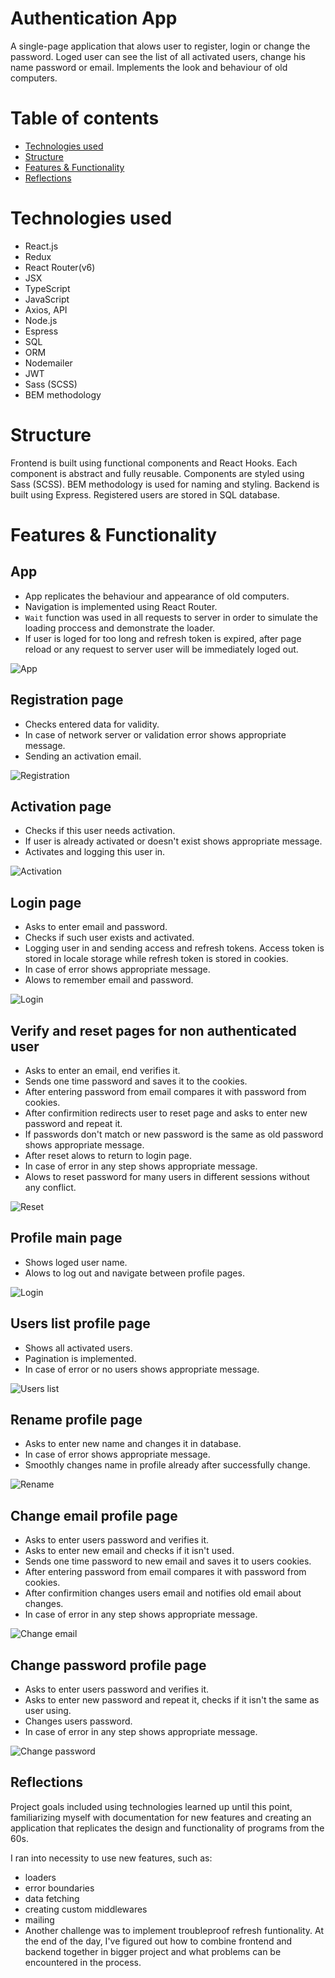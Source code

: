 # Authentication App
A single-page application that alows user to register, login or change the password. Loged user can see the list of all activated users, change his name password or email. Implements the look and behaviour of old computers.

# Table of contents
- [Technologies used](#technologies-used)
- [Structure](#structure)
- [Features & Functionality](#features--functionality)
- [Reflections](#reflections)

# Technologies used
- React.js
- Redux
- React Router(v6)
- JSX
- TypeScript
- JavaScript
- Axios, API
- Node.js
- Espress
- SQL
- ORM
- Nodemailer
- JWT
- Sass (SCSS)
- BEM methodology

# Structure
Frontend is built using functional components and React Hooks. Each component is abstract and fully reusable. Components are styled using Sass (SCSS). BEM methodology is used for naming and styling.
Backend is built using Express. Registered users are stored in SQL database.

# Features & Functionality

## App 
- App replicates the behaviour and appearance of old computers.
- Navigation is implemented using React Router.
- `Wait` function was used in all requests to server in order to simulate the loading proccess and demonstrate the loader.
- If user is loged for too long and refresh token is expired, after page reload or any request to server user will be immediately loged out.

![App](./public/Gifs/Application.gif)

## Registration page
- Checks entered data for validity.
- In case of network server or validation error shows appropriate message.
- Sending an activation email.

![Registration](./public/Gifs/Registration.gif)

## Activation page
- Checks if this user needs activation.
- If user is already activated or doesn't exist shows appropriate message.
- Activates and logging this user in.

![Activation](./public/Gifs/Activation.gif)

## Login page
- Asks to enter email and password.
- Checks if such user exists and activated.
- Logging user in and sending access and refresh tokens. Access token is stored in locale storage while refresh token is stored in cookies.
- In case of error shows appropriate message.
- Alows to remember email and password.

![Login](./public/Gifs/Login.gif)

## Verify and reset pages for non authenticated user
- Asks to enter an email, end verifies it.
- Sends one time password and saves it to the cookies.
- After entering password from email compares it with password from cookies.
- After confirmition redirects user to reset page and asks to enter new password and repeat it.
- If passwords don't match or new password is the same as old password shows appropriate message.
- After reset alows to return to login page.
- In case of error in any step shows appropriate message.
- Alows to reset password for many users in different sessions without any conflict.

![Reset](./public/Gifs/Reset.gif)

## Profile main page
- Shows loged user name.
- Alows to log out and navigate between profile pages.

![Login](./public/Gifs/Profile.gif)

## Users list profile page
- Shows all activated users.
- Pagination is implemented.
- In case of error or no users shows appropriate message.

![Users list](./public/Gifs/Users.gif)

## Rename profile page
- Asks to enter new name and changes it in database.
- In case of error shows appropriate message.
- Smoothly changes name in profile already after successfully change.

![Rename](./public/Gifs/Rename.gif)

## Change email profile page
- Asks to enter users password and verifies it.
- Asks to enter new email and checks if it isn't used.
- Sends one time password to new email and saves it to users cookies.
- After entering password from email compares it with password from cookies.
- After confirmition changes users email and notifies old email about changes.
- In case of error in any step shows appropriate message.

![Change email](./public/Gifs/ChangeEmail.gif)

## Change password profile page
- Asks to enter users password and verifies it.
- Asks to enter new password and repeat it, checks if it isn't the same as user using.
- Changes users password.
- In case of error in any step shows appropriate message.

![Change password](./public/Gifs/ChangePassword.gif)

## Reflections
Project goals included using technologies learned up until this point, familiarizing myself with documentation for new features and creating an application that replicates the design and functionality of programs from the 60s.

I ran into necessity to use new features, such as:
 - loaders
 - error boundaries
 - data fetching
 - creating custom middlewares
 - mailing
 - Another challenge was to implement troubleproof refresh funtionality.
 At the end of the day, I've figured out how to combine frontend and backend together in bigger project and what problems can be encountered in the process.
